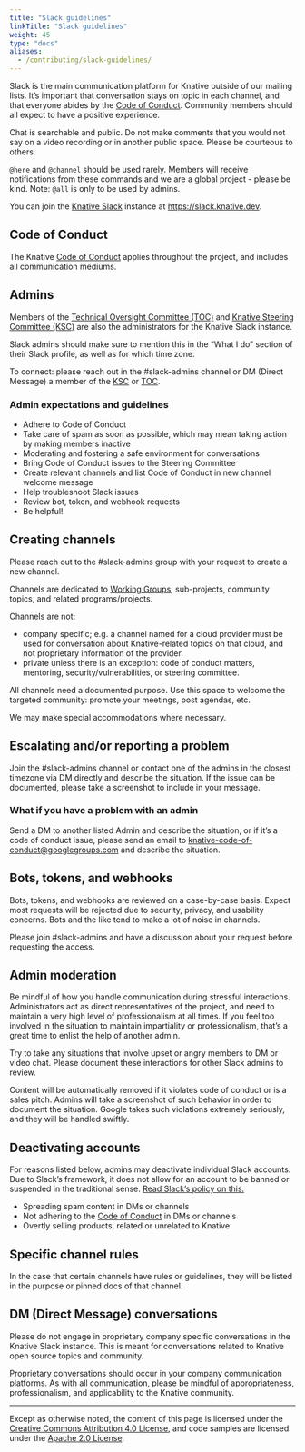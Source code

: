```yaml
---
title: "Slack guidelines"
linkTitle: "Slack guidelines"
weight: 45
type: "docs"
aliases:
  - /contributing/slack-guidelines/
---
```


Slack is the main communication platform for Knative outside of our mailing
lists. It’s important that conversation stays on topic in each channel, and that
everyone abides by the [Code of Conduct](./CODE-OF-CONDUCT.md). Community
members should all expect to have a positive experience.

Chat is searchable and public. Do not make comments that you would not say on a
video recording or in another public space. Please be courteous to others.

`@here` and `@channel` should be used rarely. Members will receive notifications
from these commands and we are a global project - please be kind. Note: `@all`
is only to be used by admins.

You can join the [Knative Slack](https://slack.knative.dev) instance at
https://slack.knative.dev.

## Code of Conduct

The Knative [Code of Conduct](./CODE-OF-CONDUCT.md) applies throughout the
project, and includes all communication mediums.

## Admins

Members of the
[Technical Oversight Committee (TOC)](TECH-OVERSIGHT-COMMITTEE.md) and
[Knative Steering Committee (KSC)](STEERING-COMMITTEE.md) are also the
administrators for the Knative Slack instance.

Slack admins should make sure to mention this in the “What I do” section of
their Slack profile, as well as for which time zone.

To connect: please reach out in the #slack-admins channel or DM (Direct Message)
a member of the [KSC](STEERING-COMMITTEE.md) or
[TOC](TECH-OVERSIGHT-COMMITTEE.md).

### Admin expectations and guidelines

- Adhere to Code of Conduct
- Take care of spam as soon as possible, which may mean taking action by making
  members inactive
- Moderating and fostering a safe environment for conversations
- Bring Code of Conduct issues to the Steering Committee
- Create relevant channels and list Code of Conduct in new channel welcome
  message
- Help troubleshoot Slack issues
- Review bot, token, and webhook requests
- Be helpful!

## Creating channels

Please reach out to the #slack-admins group with your request to create a new
channel.

Channels are dedicated to [Working Groups](./WORKING-GROUPS.md), sub-projects,
community topics, and related programs/projects.

Channels are not:

- company specific; e.g. a channel named for a cloud provider must be used for
  conversation about Knative-related topics on that cloud, and not proprietary
  information of the provider.
- private unless there is an exception: code of conduct matters, mentoring,
  security/vulnerabilities, or steering committee.

All channels need a documented purpose. Use this space to welcome the targeted
community: promote your meetings, post agendas, etc.

We may make special accommodations where necessary.

## Escalating and/or reporting a problem

Join the #slack-admins channel or contact one of the admins in the closest
timezone via DM directly and describe the situation. If the issue can be
documented, please take a screenshot to include in your message.

### What if you have a problem with an admin

Send a DM to another listed Admin and describe the situation, or if it’s a code
of conduct issue, please send an email to
knative-code-of-conduct@googlegroups.com and describe the situation.

## Bots, tokens, and webhooks

Bots, tokens, and webhooks are reviewed on a case-by-case basis. Expect most
requests will be rejected due to security, privacy, and usability concerns. Bots
and the like tend to make a lot of noise in channels.

Please join #slack-admins and have a discussion about your request before
requesting the access.

## Admin moderation

Be mindful of how you handle communication during stressful interactions.
Administrators act as direct representatives of the project, and need to
maintain a very high level of professionalism at all times. If you feel too
involved in the situation to maintain impartiality or professionalism, that’s a
great time to enlist the help of another admin.

Try to take any situations that involve upset or angry members to DM or video
chat. Please document these interactions for other Slack admins to review.

Content will be automatically removed if it violates code of conduct or is a
sales pitch. Admins will take a screenshot of such behavior in order to document
the situation. Google takes such violations extremely seriously, and they will
be handled swiftly.

## Deactivating accounts

For reasons listed below, admins may deactivate individual Slack accounts. Due
to Slack’s framework, it does not allow for an account to be banned or suspended
in the traditional sense.
[Read Slack’s policy on this.](https://get.Slack.help/hc/en-us/articles/204475027-Deactivate-a-member-s-account)

- Spreading spam content in DMs or channels
- Not adhering to the [Code of Conduct](./CODE-OF-CONDUCT.md) in DMs or channels
- Overtly selling products, related or unrelated to Knative

## Specific channel rules

In the case that certain channels have rules or guidelines, they will be listed
in the purpose or pinned docs of that channel.

## DM (Direct Message) conversations

Please do not engage in proprietary company specific conversations in the
Knative Slack instance. This is meant for conversations related to Knative open
source topics and community.

Proprietary conversations should occur in your company communication platforms.
As with all communication, please be mindful of appropriateness,
professionalism, and applicability to the Knative community.

---

Except as otherwise noted, the content of this page is licensed under the
[Creative Commons Attribution 4.0 License](https://creativecommons.org/licenses/by/4.0/),
and code samples are licensed under the
[Apache 2.0 License](https://www.apache.org/licenses/LICENSE-2.0).
